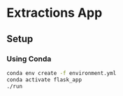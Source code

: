 # Extractions App

## Setup

### Using Conda
```sh
conda env create -f environment.yml
conda activate flask_app
./run